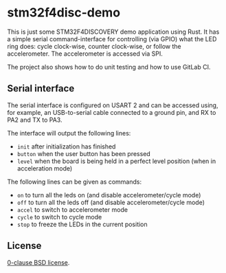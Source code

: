 stm32f4disc-demo
================

This is just some STM32F4DISCOVERY demo application using Rust.
It has a simple serial command-interface for controlling (via GPIO) what the
LED ring does: cycle clock-wise, counter clock-wise, or follow the
accelerometer.  The accelerometer is accessed via SPI.

The project also shows how to do unit testing and how to use GitLab CI.

Serial interface
----------------

The serial interface is configured on USART 2 and can be accessed using, for
example, an USB-to-serial cable connected to a ground pin, and RX to PA2 and TX
to PA3.

The interface will output the following lines:

* `init` after initialization has finished
* `button` when the user button has been pressed
* `level` when the board is being held in a perfect level position (when in
   acceleration mode)

The following lines can be given as commands:

* `on` to turn all the leds on (and disable accelerometer/cycle mode)
* `off` to turn all the leds off (and disable accelerometer/cycle mode)
* `accel` to switch to accelerometer mode
* `cycle` to switch to cycle mode
* `stop` to freeze the LEDs in the current position

License
-------

[0-clause BSD license](LICENSE.md).
